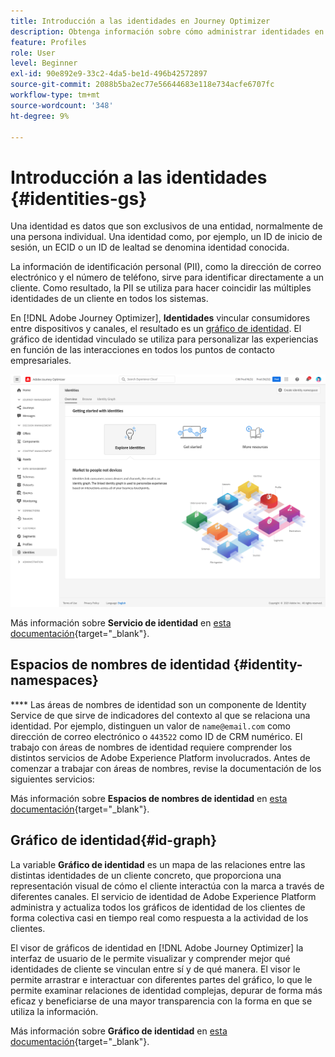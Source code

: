 ```yaml
---
title: Introducción a las identidades en Journey Optimizer
description: Obtenga información sobre cómo administrar identidades en Adobe Journey Optimizer
feature: Profiles
role: User
level: Beginner
exl-id: 90e892e9-33c2-4da5-be1d-496b42572897
source-git-commit: 2088b5ba2ec77e56644683e118e734acfe6707fc
workflow-type: tm+mt
source-wordcount: '348'
ht-degree: 9%

---
```


# Introducción a las identidades {#identities-gs}

Una identidad es datos que son exclusivos de una entidad, normalmente de una persona individual. Una identidad como, por ejemplo, un ID de inicio de sesión, un ECID o un ID de lealtad se denomina identidad conocida.

La información de identificación personal (PII), como la dirección de correo electrónico y el número de teléfono, sirve para identificar directamente a un cliente. Como resultado, la PII se utiliza para hacer coincidir las múltiples identidades de un cliente en todos los sistemas.

En [!DNL Adobe Journey Optimizer], **Identidades** vincular consumidores entre dispositivos y canales, el resultado es un [gráfico de identidad](#id-graph). El gráfico de identidad vinculado se utiliza para personalizar las experiencias en función de las interacciones en todos los puntos de contacto empresariales.

![](../assets/identities-home.png)

Más información sobre **Servicio de identidad** en [esta documentación](https://experienceleague.adobe.com/docs/experience-platform/sandbox/home.html?lang=es){target=&quot;_blank&quot;}.

## Espacios de nombres de identidad {#identity-namespaces}

**** Las áreas de nombres de identidad son un componente de Identity Service de   que sirve de indicadores del contexto al que se relaciona una identidad. Por ejemplo, distinguen un valor de `name@email.com` como dirección de correo electrónico o `443522` como ID de CRM numérico. El trabajo con áreas de nombres de identidad requiere comprender los distintos servicios de Adobe Experience Platform involucrados. Antes de comenzar a trabajar con áreas de nombres, revise la documentación de los siguientes servicios:

Más información sobre **Espacios de nombres de identidad** en [esta documentación](https://experienceleague.adobe.com/docs/experience-platform/identity/namespaces.html?lang=es){target=&quot;_blank&quot;}.

## Gráfico de identidad{#id-graph}

La variable **Gráfico de identidad** es un mapa de las relaciones entre las distintas identidades de un cliente concreto, que proporciona una representación visual de cómo el cliente interactúa con la marca a través de diferentes canales. El servicio de identidad de Adobe Experience Platform administra y actualiza todos los gráficos de identidad de los clientes de forma colectiva casi en tiempo real como respuesta a la actividad de los clientes.

El visor de gráficos de identidad en [!DNL Adobe Journey Optimizer] la interfaz de usuario de le permite visualizar y comprender mejor qué identidades de cliente se vinculan entre sí y de qué manera. El visor le permite arrastrar e interactuar con diferentes partes del gráfico, lo que le permite examinar relaciones de identidad complejas, depurar de forma más eficaz y beneficiarse de una mayor transparencia con la forma en que se utiliza la información.

Más información sobre **Gráfico de identidad** en [esta documentación](https://experienceleague.adobe.com/docs/experience-platform/identity/ui/identity-graph-viewer.html){target=&quot;_blank&quot;}.

